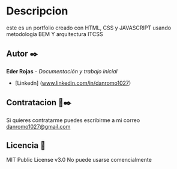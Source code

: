 # Descripcion

este es un portfolio creado con HTML, CSS y JAVASCRIPT usando metodologia BEM Y arquitectura ITCSS

## Autor ✒️

**Eder Rojas** - *Documentación y trabajo inicial*

* [Linkedn] (www.linkedin.com/in/danromo1027)

## Contratacion 📄✒️

Si quieres contratarme puedes escribirme  a mi correo danromo1027@gmail.com

## Licencia 📄

MIT Public License v3.0
No puede usarse comencialmente
